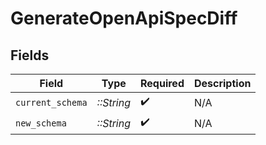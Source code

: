 # GenerateOpenApiSpecDiff


## Fields

| Field              | Type               | Required           | Description        |
| ------------------ | ------------------ | ------------------ | ------------------ |
| `current_schema`   | *::String*         | :heavy_check_mark: | N/A                |
| `new_schema`       | *::String*         | :heavy_check_mark: | N/A                |